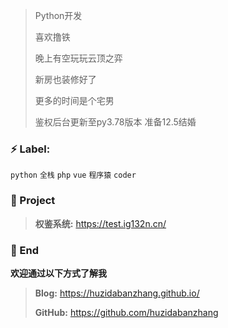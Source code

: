 > Python开发
>
> 喜欢撸铁 
>
> 晚上有空玩玩云顶之弈 
>
> 新房也装修好了
>
> 更多的时间是个宅男
>
> 鉴权后台更新至py3.78版本 准备12.5结婚

### ⚡ Label:

`python`  `全栈`  `php`  `vue`  `程序猿`  `coder`

### :pushpin: Project

> **权鉴系统:** https://test.ig132n.cn/
>

### 💬 End

**欢迎通过以下方式了解我**

> **Blog:** https://huzidabanzhang.github.io/
>
> **GitHub:** https://github.com/huzidabanzhang
>


